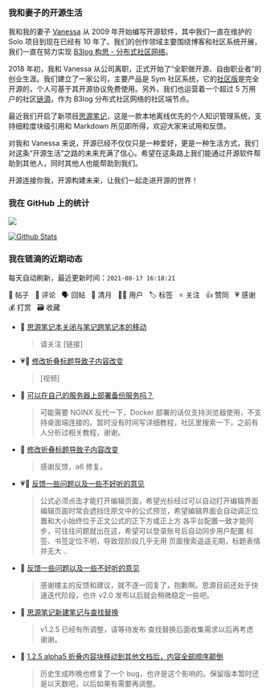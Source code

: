 ### 我和妻子的开源生活

我和我的妻子 [Vanessa](https://github.com/Vanessa219) 从 2009 年开始编写开源软件，其中我们一直在维护的 Solo 项目到现在已经有 10 年了。我们的创作领域主要围绕博客和社区系统开展，我们一直在努力实现 [B3log 构思 - 分布式社区网络](https://ld246.com/article/1546941897596)。

2018 年初，我和 Vanessa 从公司离职，正式开始了“全职做开源、自由职业者”的创业生涯。我们建立了一家公司，主要产品是 Sym 社区系统，它的[社区版](https://github.com/88250/symphony)是完全开源的，个人可基于其开源协议免费使用。另外，我们也运营着一个超过 5 万用户的社区[链滴](https://ld246.com)，作为 B3log 分布式社区网络的社区端节点。

最近我们开启了新项目[思源笔记](https://github.com/siyuan-note/siyuan)，这是一款本地离线优先的个人知识管理系统，支持细粒度块级引用和 Markdown 所见即所得，欢迎大家来试用和反馈。

对我和 Vanessa 来说，开源已经不仅仅只是一种爱好，更是一种生活方式，我们对这条“开源生活”之路的未来充满了信心。希望在这条路上我们能通过开源软件帮助到其他人，同时其他人也能帮助到我们。

开源连接你我，开源构建未来，让我们一起走进开源的世界！

### 我在 GitHub 上的统计

<a title="Hits" target="_blank" href="https://github.com/88250/88250"><img src="https://hits.b3log.org/88250/88250.svg"></a>

[![Github Stats](https://github-readme-stats.vercel.app/api?username=88250&theme=tokyonight&show_icons=true)](https://github.com/88250)

<!--events start -->

### 我在链滴的近期动态

每天自动刷新，最近更新时间：`2021-08-17 16:18:21`

📝 帖子 &nbsp; 💬 评论 &nbsp; 🗣 回帖 &nbsp; 🌙 清月 &nbsp; 👨‍💻 用户 &nbsp; 🏷️ 标签 &nbsp; ⭐️ 关注 &nbsp; 👍 赞同 &nbsp; 💗 感谢 &nbsp; 💰 打赏 &nbsp; 🗃 收藏

* 💬 [思源笔记本关闭与笔记跨笔记本的移动](https://ld246.com/article/1627872116935/comment/1629186073540#comments)

  > 请关注 [链接]
* 💗📝 [修改折叠标题导致子内容改变](https://ld246.com/article/1629170724098)

  > [视频]
* 💬 [可以在自己的服务器上部署备份服务吗？](https://ld246.com/article/1629118230574/comment/1629185884898#comments)

  > 可能需要 NGINX 反代一下，Docker 部署的话仅支持浏览器使用，不支持桌面端连接的。暂时没有时间写详细教程，社区里搜索一下，之前有人分析过相关教程，谢谢。
* 💬 [修改折叠标题导致子内容改变](https://ld246.com/article/1629170724098/comment/1629183887456#comments)

  > 感谢反馈，a6 修复。
* 💗📝 [反馈一些问题以及一些不好听的意见](https://ld246.com/article/1629162394848)

  > 公式必须点击才能打开编辑页面，希望光标经过可以自动打开编辑界面 编辑页面时常会遮挡住原文中的公式预览，希望编辑界面会自动调正位置和大小始终位于正文公式的正下方或正上方 各平台配置一致才能同步，可往往问题就出在这，希望可以登录账号后自动同步用户配置 标签、书签定位不明，导致现阶段几乎无用 页面搜索遥遥无期，标题表情并无大 ..
* 💬 [反馈一些问题以及一些不好听的意见](https://ld246.com/article/1629162394848/comment/1629182527785#comments)

  > 感谢楼主的反馈和建议，就不逐一回复了，抱歉啊。思源目前还处于快速迭代阶段，也许 v2.0 发布以后就会稍微稳定一些吧。
* 💬 [思源笔记新建笔记与查找替换](https://ld246.com/article/1629174319089/comment/1629182109376#comments)

  > v1.2.5 已经有所调整，请等待发布 查找替换后面收集需求以后再考虑 谢谢。
* 💬 [1.2.5 alpha5 折叠内容块移动到其他文档后，内容全部顺序颠倒](https://ld246.com/article/1629131138568/comment/1629182027994#comments)

  > 历史生成昨晚也修复了一个 bug，也许是这个影响的。保留版本暂时还是以天数吧，以后如果有需要再调整。


<!--events end -->
